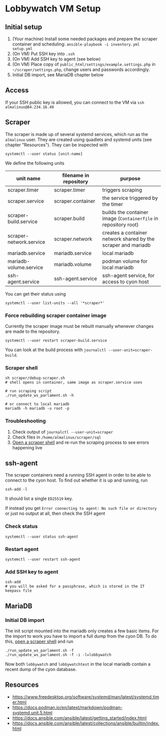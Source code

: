 # Lobbywatch VM Setup

## Initial setup

1. (Your machine) Install some needed packages and prepare the scraper container and scheduling: `ansible-playbook -i inventory.yml setup.yml`
1. (On VM) Put SSH key into `.ssh`
1. (On VM) Add SSH key to agent (see below)
1. (On VM) Place copy of `public_html/settings/example.settings.php` in `~/scraper/settings.php`, change users and passwords accordingly. 
2. Initial DB import, see MariaDB chapter below

## Access

If your SSH public key is allowed, you can connect to the VM via `ssh almalinux@84.234.16.49`

## Scraper

The scraper is made up of several systemd services, which run as the `almalinux` user. They are created using quadlets and systemd units (see chapter "Resources"). They can be inspected with

```shell
systemctl --user status [unit-name]
```

We define the following units

| unit name | filename in repository | purpose |
|-|-|-|
| scraper.timer | scraper.timer  | triggers scraping |
| scraper.service | scraper.container | the service triggered by the timer |
| scraper-build.service | scraper.build | builds the container image (`Containerfile` in repository root) |
| scraper-network.service | scraper.network | creates a container network shared by the scraper and mariadb |
| mariadb.service | mariadb.service | local mariadb | 
| mariadb-volume.service | mariadb.volume | podman volume for local mariadb | 
| ssh-agent.service | ssh-agent.service | ssh-agent service, for access to cyon host | 

You can get their status using

```shell
systemctl --user list-units --all '*scraper*'
```
### Force rebuilding scraper container image

Currently the scraper image must be rebuilt manually whenever changes are made to the repository.

```shell
systemctl --user restart scraper-build.service
```

You can look at the build process with `journalctl --user-unit=scraper-build`.

### Scraper shell

```shell
sh scraper/debug-scraper.sh
# shell opens in container, same image as scraper.service uses

# run scraping script
./run_update_ws_parlament.sh -h

# or connect to local mariadb
mariadb -h mariadb -u root -p
```

### Troubleshooting

1. Check output of `journalctl --user-unit=scraper`
2. Check files in `/home/almalinux/scraper/sql`
3. [Open a scraper shell](#scraper-shell) and re-run the scraping process to see errors happening live

## ssh-agent

The scraper containers need a running SSH agent in order to be able to connect to the cyon host. To find out whether it is up and running, run 

```shell
ssh-add -l
```
It should list a single `ED25519` key.

If instead you get `Error connecting to agent: No such file or directory` or just no output at all, then check the SSH agent

### Check status

```shell
systemctl --user status ssh-agent
```

### Restart agent

```shell
systemctl --user restart ssh-agent
```

### Add SSH key to agent

```shell
ssh-add
# you will be asked for a passphrase, which is stored in the IT keepass file 
```

## MariaDB

### Initial DB import

The init script mounted into the mariadb only creates a few basic items. For the import to work you have to import a full dump from the cyon DB. To do this, [open a scraper shell](#scraper-shell) and run

```shell
./run_update_ws_parlament.sh -f
./run_update_ws_parlament.sh -f -i -l=lobbywatch
```

Now both `lobbywatch` and `lobbywatchtest` in the local mariadb contain a recent dump of the cyon database. 

## Resources

- https://www.freedesktop.org/software/systemd/man/latest/systemd.timer.html
- https://docs.podman.io/en/latest/markdown/podman-systemd.unit.5.html
- https://docs.ansible.com/ansible/latest/getting_started/index.html
- https://docs.ansible.com/ansible/latest/collections/ansible/builtin/index.html